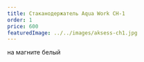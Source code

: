 ```yaml
---
title: Стаканодержатель Aqua Work СН-1 
order: 1
price: 600
featuredImage: ../../images/aksess-ch1.jpg
---
```


на магните белый
